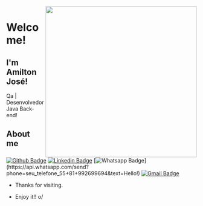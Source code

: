 <img align="right" width="400" height="400" src="https://github.com/Amilton-jose/Amilton-jose/assets/103237611/7cec1ae3-270b-47cd-bdde-93e0ba70472b">

# Welcome!

## I'm Amilton José!

Qa | Desenvolvedor Java Back-end!


## About me 
[![Github Badge](https://img.shields.io/badge/-Github-000?style=flat-square&logo=Github&logoColor=white&link=https://github.com/Amilton-jose)](https://github.com/Amilton-jose)
[![Linkedin Badge](https://img.shields.io/badge/-LinkedIn-blue?style=flat-square&logo=Linkedin&logoColor=white&link=https://www.linkedin.com/in/amilton-jose/)](https://www.linkedin.com/in/amilton-jose/)
[![Whatsapp Badge](https://img.shields.io/badge/-Whatsapp-4CA143?style=flat-square&labelColor=4CA143&logo=whatsapp&logoColor=white&link=https://api.whatsapp.com/send?phone=seu_telefone_55+81+992699694&text=Hello!)](https://api.whatsapp.com/send?phone=seu_telefone_55+81+992699694&text=Hello!)
[![Gmail Badge](https://img.shields.io/badge/-Gmail-c14438?style=flat-square&logo=Gmail&logoColor=white&link=mailto:amiltonjose.pe@gmail.com)](mailto:amiltonjose.pe@gmail.com)

- Thanks for visiting. 

- Enjoy it!! o/
